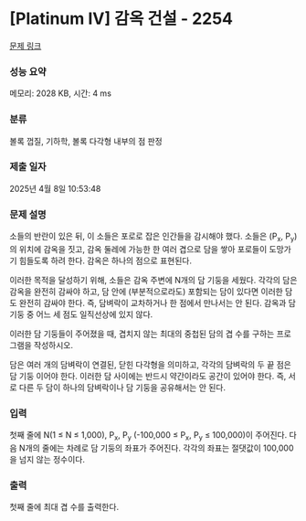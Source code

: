 # [Platinum IV] 감옥 건설 - 2254 

[문제 링크](https://www.acmicpc.net/problem/2254) 

### 성능 요약

메모리: 2028 KB, 시간: 4 ms

### 분류

볼록 껍질, 기하학, 볼록 다각형 내부의 점 판정

### 제출 일자

2025년 4월 8일 10:53:48

### 문제 설명

<p>소들의 반란이 있은 뒤, 이 소들은 포로로 잡은 인간들을 감시해야 했다. 소들은 (P<sub>x</sub>, P<sub>y</sub>)의 위치에 감옥을 짓고, 감옥 둘레에 가능한 한 여러 겹으로 담을 쌓아 포로들이 도망가기 힘들도록 하려 한다. 감옥은 하나의 점으로 표현된다.</p>

<p>이러한 목적을 달성하기 위해, 소들은 감옥 주변에 N개의 담 기둥을 세웠다. 각각의 담은 감옥을 완전히 감싸야 하고, 담 안에 (부분적으로라도) 포함되는 담이 있다면 이러한 담도 완전히 감싸야 한다. 즉, 담벼락이 교차하거나 한 점에서 만나서는 안 된다. 감옥과 담 기둥 중 어느 세 점도 일직선상에 있지 않다.</p>

<p>이러한 담 기둥들이 주어졌을 때, 겹치지 않는 최대의 중첩된 담의 겹 수를 구하는 프로그램을 작성하시오.</p>

<p>담은 여러 개의 담벼락이 연결된, 닫힌 다각형을 의미하고, 각각의 담벼락의 두 끝 점은 담 기둥 이어야 한다. 이러한 담 사이에는 반드시 약간이라도 공간이 있어야 한다. 즉, 서로 다른 두 담이 하나의 담벼락이나 담 기둥을 공유해서는 안 된다.</p>

### 입력 

 <p>첫째 줄에 N(1 ≤ N ≤ 1,000), P<sub>x</sub>, P<sub>y</sub> (-100,000 ≤ P<sub>x</sub>, P<sub>y</sub> ≤ 100,000)이 주어진다. 다음 N개의 줄에는 차례로 담 기둥의 좌표가 주어진다. 각각의 좌표는 절댓값이 100,000을 넘지 않는 정수이다.</p>

### 출력 

 <p>첫째 줄에 최대 겹 수를 출력한다.</p>

